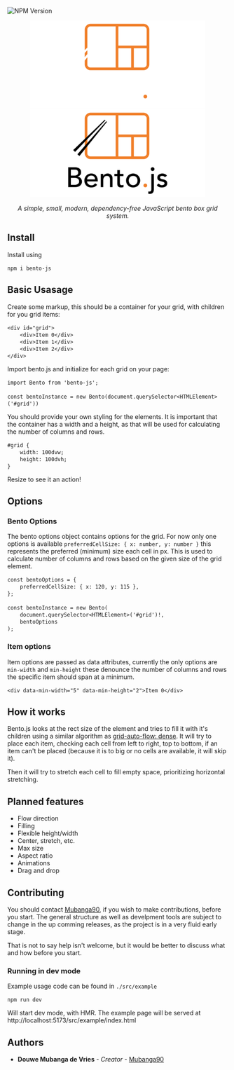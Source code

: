 ![NPM Version](https://img.shields.io/npm/v/bento-js)

<p align="center">
    <img src="logo/Bento Logo Dark.svg#gh-dark-mode-only" height="200">
    <img src="logo/Bento Logo Light.svg#gh-light-mode-only" height="200">
</p>

<p align="center">
<em>A simple, small, modern, dependency-free JavaScript bento box grid system.</em>
</p>

## Install

Install using

```
npm i bento-js
```

## Basic Usasage

Create some markup, this should be a container for your grid, with children for you grid items:

```
<div id="grid">
    <div>Item 0</div>
    <div>Item 1</div>
    <div>Item 2</div>
</div>
```

Import bento.js and initialize for each grid on your page:

```
import Bento from 'bento-js';

const bentoInstance = new Bento(document.querySelector<HTMLElement>('#grid'))
```

You should provide your own styling for the elements. It is important that the container has a width and a height, as that will be used for calculating the number of columns and rows.

```
#grid {
	width: 100dvw;
	height: 100dvh;
}
```

Resize to see it an action!

## Options

### Bento Options

The bento options object contains options for the grid. For now only one options is available `preferredCellSize: { x: number, y: number }` this represents the preferred (minimum) size each cell in px. This is used to calculate number of columns and rows based on the given size of the grid element.

```
const bentoOptions = {
	preferredCellSize: { x: 120, y: 115 },
};

const bentoInstance = new Bento(
	document.querySelector<HTMLElement>('#grid')!,
	bentoOptions
);
```

### Item options

Item options are passed as data attributes, currently the only options are `min-width` and `min-height` these denounce the number of columns and rows the specific item should span at a minimum.

```
<div data-min-width="5" data-min-height="2">Item 0</div>
```

## How it works

Bento.js looks at the rect size of the element and tries to fill it with it's children using a similar algorithm as [grid-auto-flow: dense](https://developer.mozilla.org/en-US/docs/Web/CSS/grid-auto-flow). It will try to place each item, checking each cell from left to right, top to bottom, if an item can't be placed (because it is to big or no cells are available, it will skip it).

Then it will try to stretch each cell to fill empty space, prioritizing horizontal stretching.

## Planned features

- Flow direction
- Filling
- Flexible height/width
- Center, stretch, etc.
- Max size
- Aspect ratio
- Animations
- Drag and drop

## Contributing

You should contact [Mubanga90](https://github.com/mubanga90), if you wish to make contributions, before you start. The general structure as well as develpment tools are subject to change in the up comming releases, as the project is in a very fluid early stage.

That is not to say help isn't welcome, but it would be better to discuss what and how before you start.

### Running in dev mode

Example usage code can be found in `./src/example`

```
npm run dev
```

Will start dev mode, with HMR. The example page will be served at http://localhost:5173/src/example/index.html

## Authors

- **Douwe Mubanga de Vries** - _Creator_ - [Mubanga90](https://github.com/mubanga90)
